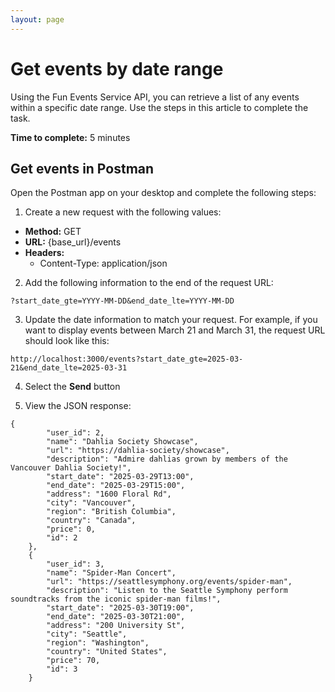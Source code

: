 ```yaml
---
layout: page
---
```


# Get events by date range
Using the Fun Events Service API, you can retrieve a list of any events within a specific date range.
Use the steps in this article to complete the task.

**Time to complete:** 5 minutes

## Get events in Postman

Open the Postman app on your desktop and complete the following steps:

1. Create a new request with the following values:
- **Method:** GET
- **URL:** {base_url}/events
- **Headers:**
  - Content-Type: application/json

2. Add the following information to the end of the request URL:
```shell
?start_date_gte=YYYY-MM-DD&end_date_lte=YYYY-MM-DD
```
3. Update the date information to match your request. For example, if you want to display events between
March 21 and March 31, the request URL should look like this:
```shell
http://localhost:3000/events?start_date_gte=2025-03-21&end_date_lte=2025-03-31
```
4. Select the **Send** button

5. View the JSON response:
```shell
{
        "user_id": 2,
        "name": "Dahlia Society Showcase",
        "url": "https://dahlia-society/showcase",
        "description": "Admire dahlias grown by members of the Vancouver Dahlia Society!",
        "start_date": "2025-03-29T13:00",
        "end_date": "2025-03-29T15:00",
        "address": "1600 Floral Rd",
        "city": "Vancouver",
        "region": "British Columbia",
        "country": "Canada",
        "price": 0,
        "id": 2
    },
    {
        "user_id": 3,
        "name": "Spider-Man Concert",
        "url": "https://seattlesymphony.org/events/spider-man",
        "description": "Listen to the Seattle Symphony perform soundtracks from the iconic spider-man films!",
        "start_date": "2025-03-30T19:00",
        "end_date": "2025-03-30T21:00",
        "address": "200 University St",
        "city": "Seattle",
        "region": "Washington",
        "country": "United States",
        "price": 70,
        "id": 3
    }
```
